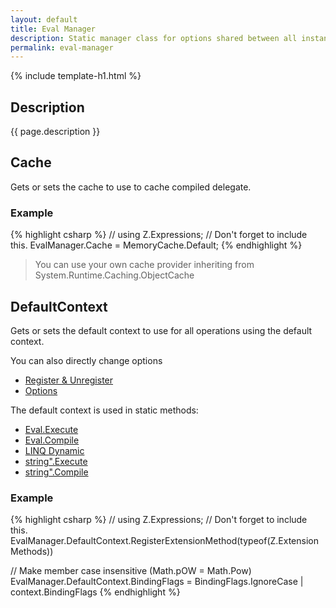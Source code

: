 ```yaml
---
layout: default
title: Eval Manager
description: Static manager class for options shared between all instances.
permalink: eval-manager
---
```


{% include template-h1.html %}

## Description
{{ page.description }}

## Cache
Gets or sets the cache to use to cache compiled delegate.

### Example
{% highlight csharp %}
// using Z.Expressions; // Don't forget to include this.
EvalManager.Cache = MemoryCache.Default;
{% endhighlight %}

> You can use your own cache provider inheriting from System.Runtime.Caching.ObjectCache

## DefaultContext
Gets or sets the default context to use for all operations using the default context.

You can also directly change options
 - [Register & Unregister](register-unregister)
 - [Options](options)

The default context is used in static methods:
- [Eval.Execute](eval-execute)
- [Eval.Compile](eval-compile)
- [LINQ Dynamic](linq-dynamic)
- [string".Execute](string-extensions#stringexecute)
- [string".Compile](string-extensions#stringcompile)

### Example
{% highlight csharp %}
// using Z.Expressions; // Don't forget to include this.
EvalManager.DefaultContext.RegisterExtensionMethod(typeof(Z.ExtensionMethods))

// Make member case insensitive (Math.pOW = Math.Pow)
EvalManager.DefaultContext.BindingFlags = BindingFlags.IgnoreCase | context.BindingFlags
{% endhighlight %}


